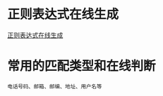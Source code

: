 # 正则表达式在线生成

[正则表达式在线生成](http://tools.jb51.net/regex/create_reg)

# 常用的匹配类型和在线判断

    电话号码、邮箱、邮编、地址、用户名等